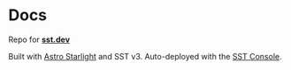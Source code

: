 # Docs

Repo for [**sst.dev**](https://sst.dev)

Built with [Astro Starlight](https://starlight.astro.build) and SST v3. Auto-deployed with the [SST Console](https://sst.dev/docs/console/).